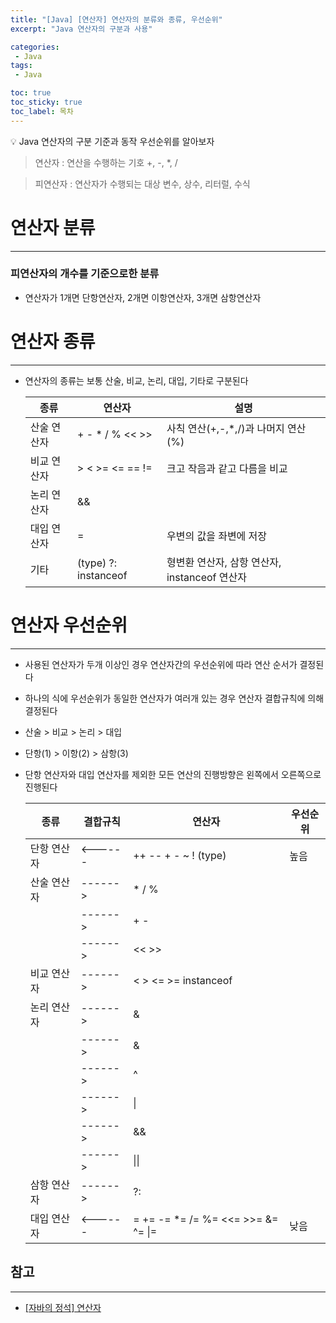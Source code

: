 ```yaml
---
title: "[Java] [연산자] 연산자의 분류와 종류, 우선순위"
excerpt: "Java 연산자의 구분과 사용"

categories:
 - Java
tags:
 - Java

toc: true
toc_sticky: true
toc_label: 목차
---
```

<aside>
💡 Java 연산자의 구분 기준과 동작 우선순위를 알아보자
</aside>

> 연산자 : 연산을 수행하는 기호  +, -, *, /

> 피연산자 : 연산자가 수행되는 대상  변수, 상수, 리터럴, 수식

# 연산자 분류

---

### 피연산자의 개수를 기준으로한 분류

- 연산자가 1개면 단항연산자, 2개면 이항연산자, 3개면 삼항연산자

# 연산자 종류

---

- 연산자의 종류는 보통 산술, 비교, 논리, 대입, 기타로 구분된다

  | 종류 | 연산자 | 설명 |
  | --- | --- | --- |
  | 산술 연산자 | + - * / % << >> | 사칙 연산(+,-,*,/)과 나머지 연산(%) |
  | 비교 연산자 | > < >= <= == != | 크고 작음과 같고 다름을 비교 |
  | 논리 연산자 | && || ! & | ^ ~ | '그리고(AND)'와 '또는(OR)'으로 조건을 연결 |
  | 대입 연산자 | = | 우변의 값을 좌변에 저장 |
  | 기타 | (type) ?: instanceof | 형변환 연산자, 삼항 연산자, instanceof 연산자 |

# 연산자 우선순위

---

- 사용된 연산자가 두개 이상인 경우 연산자간의 우선순위에 따라 연산 순서가 결정된다
- 하나의 식에 우선순위가 동일한 연산자가 여러개 있는 경우 연산자 결합규칙에 의해 결정된다
- 산술 > 비교 > 논리 > 대입
- 단항(1) > 이항(2) > 삼항(3)
- 단항 연산자와 대입 연산자를 제외한 모든 연산의 진행방향은 왼쪽에서 오른쪽으로 진행된다

  | 종류 | 결합규칙 | 연산자                                            | 우선순위 |
  | --- | --- |------------------------------------------------| - |
  | 단항 연산자 | <------ | ++ -- + - ~ ! (type)                           | 높음 |
  | 산술 연산자 | ------> | * / %                                          | |
  |  | ------> | + -                                            | |
  |  | ------> | << >>                                          | |
  | 비교 연산자 | ------> | < > <= >= instanceof                           | |
  | 논리 연산자 | ------> | &                                              | |
  |  | ------> | &                                              | |
  |  | ------> | ^                                              | |
  |  | ------> | \|                                             | |
  |  | ------> | &&                                             | |
  |  | ------> | \|\|                                           | |
  | 삼항 연산자 | ------> | ?:                                             | |
  | 대입 연산자 | <------ | =  +=  -=  *=  /=  %=  <<=  >>=  &=  ^=  \|=   | 낮음 |




## 참고

---
- [[자바의 정석] 연산자](https://velog.io/@pu1etproof/%EC%97%B0%EC%82%B0%EC%9E%90)